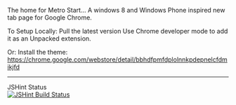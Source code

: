 The home for Metro Start...
A windows 8 and Windows Phone inspired new tab page for Google Chrome.

To Setup Locally:
Pull the latest version
Use Chrome developer mode to add it as an Unpacked extension.

Or:
Install the theme: https://chrome.google.com/webstore/detail/bbhdfpmfdplolnnkpdepnelcfdmikjfd

-------
JSHint Status  
[![JSHint Build Status](https://travis-ci.org/metro-start/metro-start.svg?branch=master)](https://travis-ci.org/metro-start/metro-start)  
